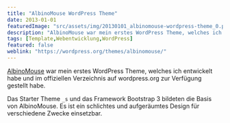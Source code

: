 ```yaml
---
title: "AlbinoMouse WordPress Theme"
date: 2013-01-01
featuredImage: "src/assets/img/20130101_albinomouse-wordpress-theme_0.png"
description: "AlbinoMouse war mein erstes WordPress Theme, welches ich entwickelt habe und im offiziellen Verzeichnis auf wordpress.org zur Verfügung gestellt habe."
tags: [Template,Webentwicklung,WordPress]
featured: false
weblink: "https://wordpress.org/themes/albinomouse/"
---
```

[AlbinoMouse](https://wordpress.org/themes/albinomouse/) war mein erstes WordPress Theme, welches ich entwickelt habe und im offiziellen Verzeichnis auf wordpress.org zur Verfügung gestellt habe.

Das Starter Theme `_s` und das Framework Bootstrap 3 bildeten die Basis von AlbinoMouse. Es ist ein schlichtes und aufgeräumtes Design für verschiedene Zwecke einsetzbar.
